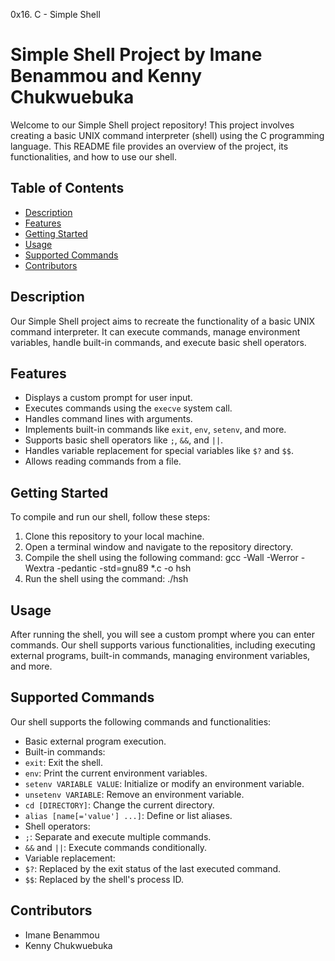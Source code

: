 0x16. C - Simple Shell
# Simple Shell Project by Imane Benammou and Kenny Chukwuebuka

Welcome to our Simple Shell project repository! This project involves creating a basic UNIX command interpreter (shell) using the C programming language. This README file provides an overview of the project, its functionalities, and how to use our shell.

## Table of Contents
- [Description](#description)
- [Features](#features)
- [Getting Started](#getting-started)
- [Usage](#usage)
- [Supported Commands](#supported-commands)
- [Contributors](#contributors)

## Description
Our Simple Shell project aims to recreate the functionality of a basic UNIX command interpreter. It can execute commands, manage environment variables, handle built-in commands, and execute basic shell operators.

## Features
- Displays a custom prompt for user input.
- Executes commands using the `execve` system call.
- Handles command lines with arguments.
- Implements built-in commands like `exit`, `env`, `setenv`, and more.
- Supports basic shell operators like `;`, `&&`, and `||`.
- Handles variable replacement for special variables like `$?` and `$$`.
- Allows reading commands from a file.

## Getting Started
To compile and run our shell, follow these steps:
1. Clone this repository to your local machine.
2. Open a terminal window and navigate to the repository directory.
3. Compile the shell using the following command:
 gcc -Wall -Werror -Wextra -pedantic -std=gnu89 *.c -o hsh
4. Run the shell using the command:
 ./hsh

## Usage
After running the shell, you will see a custom prompt where you can enter commands. Our shell supports various functionalities, including executing external programs, built-in commands, managing environment variables, and more.

## Supported Commands
Our shell supports the following commands and functionalities:
- Basic external program execution.
- Built-in commands:
- `exit`: Exit the shell.
- `env`: Print the current environment variables.
- `setenv VARIABLE VALUE`: Initialize or modify an environment variable.
- `unsetenv VARIABLE`: Remove an environment variable.
- `cd [DIRECTORY]`: Change the current directory.
- `alias [name[='value'] ...]`: Define or list aliases.
- Shell operators:
- `;`: Separate and execute multiple commands.
- `&&` and `||`: Execute commands conditionally.
- Variable replacement:
- `$?`: Replaced by the exit status of the last executed command.
- `$$`: Replaced by the shell's process ID.
## Contributors
- Imane Benammou
- Kenny Chukwuebuka
